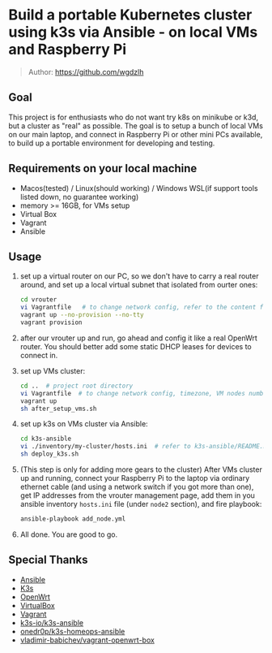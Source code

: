 # Build a portable Kubernetes cluster using k3s via Ansible - on local VMs and Raspberry Pi

> Author: <https://github.com/wgdzlh>


## Goal

This project is for enthusiasts who do not want try k8s on minikube or k3d, but a cluster as "real" as possible. The goal is to setup a bunch of local VMs on our main laptop, and connect in Raspberry Pi or other mini PCs available, to build up a portable environment for developing and testing.


## Requirements on your local machine

- Macos(tested) / Linux(should working) / Windows WSL(if support tools listed down, no guarantee working)
- memory \>= 16GB, for VMs setup
- Virtual Box
- Vagrant
- Ansible


## Usage

1. set up a virtual router on our PC, so we don't have to carry a real router around, and set up a local virtual subnet that isolated from ourter ones:

    ```bash
    cd vrouter
    vi Vagrantfile   # to change network config, refer to the content for detail
    vagrant up --no-provision --no-tty
    vagrant provision
    ```

2. after our vrouter up and run, go ahead and config it like a real OpenWrt router. You should better add some static DHCP leases for devices to connect in.

3. set up VMs cluster:

    ```bash
    cd ..  # project root directory
    vi Vagrantfile  # to change network config, timezone, VM nodes number
    vagrant up
    sh after_setup_vms.sh
    ```

3. set up k3s on VMs cluster via Ansible:

    ```bash
    cd k3s-ansible
    vi ./inventory/my-cluster/hosts.ini  # refer to k3s-ansible/README.md for detail
    sh deploy_k3s.sh
    ```

4. (This step is only for adding more gears to the cluster) After VMs cluster up and running, connect your Raspberry Pi to the laptop via ordinary ethernet cable (and using a network switch if you got more than one), get IP addresses from the vrouter management page, add them in you ansible inventory `hosts.ini` file (under `node2` section), and fire playbook:

    ```bash
    ansible-playbook add_node.yml
    ```

5. All done. You are good to go.


## Special Thanks

- [Ansible](https://www.ansible.com/)
- [K3s](https://k3s.io/)
- [OpenWrt](https://openwrt.org/)
- [VirtualBox](https://www.virtualbox.org/)
- [Vagrant](https://www.vagrantup.com/)
- [k3s-io/k3s-ansible](https://github.com/k3s-io/k3s-ansible)
- [onedr0p/k3s-homeops-ansible](https://github.com/onedr0p/k3s-homeops-ansible)
- [vladimir-babichev/vagrant-openwrt-box](https://github.com/vladimir-babichev/vagrant-openwrt-box)
